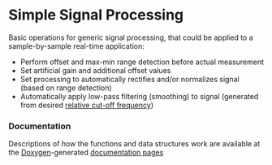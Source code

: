 # Simple Signal Processing

Basic operations for generic signal processing, that could be applied to a sample-by-sample real-time application:

- Perform offset and max-min range detection before actual measurement
- Set artificial gain and additional offset values
- Set processing to automatically rectifies and/or normalizes signal (based on range detection)
- Automatically apply low-pass filtering (smoothing) to signal (generated from desired [relative cut-off frequency](https://en.wikipedia.org/wiki/Digital_filter))

### Documentation

Descriptions of how the functions and data structures work are available at the [Doxygen](http://www.stack.nl/~dimitri/doxygen/index.html)-generated [documentation pages](https://eesc-mkgroup.github.io/Simple-Signal-Processing/signal__processing_8h.html)
